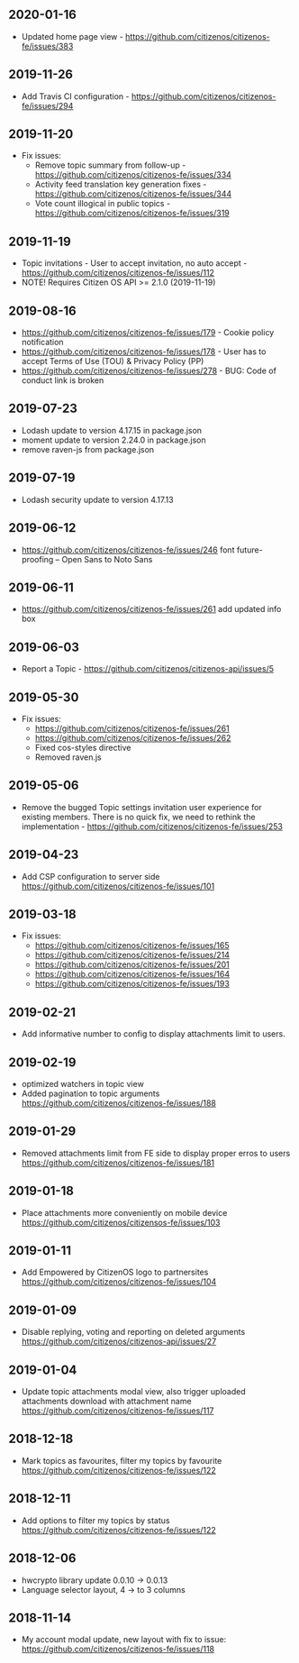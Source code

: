## 2020-01-16

* Updated home page view - https://github.com/citizenos/citizenos-fe/issues/383

## 2019-11-26

* Add Travis CI configuration - https://github.com/citizenos/citizenos-fe/issues/294

## 2019-11-20

* Fix issues:
    * Remove topic summary from follow-up - https://github.com/citizenos/citizenos-fe/issues/334
    * Activity feed translation key generation fixes - https://github.com/citizenos/citizenos-fe/issues/344
    * Vote count illogical in public topics - https://github.com/citizenos/citizenos-fe/issues/319

## 2019-11-19

* Topic invitations - User to accept invitation, no auto accept - https://github.com/citizenos/citizenos-fe/issues/112
* NOTE! Requires Citizen OS API >= 2.1.0 (2019-11-19)

## 2019-08-16

* https://github.com/citizenos/citizenos-fe/issues/179 - Cookie policy notification
* https://github.com/citizenos/citizenos-fe/issues/178 - User has to accept Terms of Use (TOU) & Privacy Policy (PP)
* https://github.com/citizenos/citizenos-fe/issues/278 - BUG: Code of conduct link is broken

## 2019-07-23

* Lodash update to version 4.17.15 in package.json
* moment update to version 2.24.0 in package.json
* remove raven-js from package.json

## 2019-07-19

* Lodash security update to version 4.17.13

## 2019-06-12

* https://github.com/citizenos/citizenos-fe/issues/246 font future-proofing – Open Sans to Noto Sans

## 2019-06-11

* https://github.com/citizenos/citizenos-fe/issues/261 add updated info box

## 2019-06-03

* Report a Topic - https://github.com/citizenos/citizenos-api/issues/5

## 2019-05-30

* Fix issues:
    * https://github.com/citizenos/citizenos-fe/issues/261
    * https://github.com/citizenos/citizenos-fe/issues/262
    * Fixed cos-styles directive
    * Removed raven.js

## 2019-05-06

* Remove the bugged Topic settings invitation user experience for existing members. There is no quick fix, we need to rethink the implementation - https://github.com/citizenos/citizenos-fe/issues/253

## 2019-04-23

* Add CSP configuration to server side https://github.com/citizenos/citizenos-fe/issues/101

## 2019-03-18

* Fix issues:
    * https://github.com/citizenos/citizenos-fe/issues/165
    * https://github.com/citizenos/citizenos-fe/issues/214
    * https://github.com/citizenos/citizenos-fe/issues/201
    * https://github.com/citizenos/citizenos-fe/issues/164
    * https://github.com/citizenos/citizenos-fe/issues/193

## 2019-02-21

* Add informative number to config to display attachments limit to users.

## 2019-02-19

* optimized watchers in topic view
* Added pagination to topic arguments https://github.com/citizenos/citizenos-fe/issues/188

## 2019-01-29

* Removed attachments limit from FE side to display proper erros to users  https://github.com/citizenos/citizenos-fe/issues/181

## 2019-01-18

* Place attachments more conveniently on mobile device https://github.com/citizenos/citizensos-fe/issues/103

## 2019-01-11

* Add Empowered by CitizenOS logo to partnersites https://github.com/citizenos/citizenos-fe/issues/104

## 2019-01-09

* Disable replying, voting and reporting on deleted arguments https://github.com/citizenos/citizenos-api/issues/27

## 2019-01-04

* Update topic attachments modal view, also trigger uploaded attachments download with attachment name https://github.com/citizenos/citizenos-fe/issues/117

## 2018-12-18

* Mark topics as favourites, filter my topics by favourite https://github.com/citizenos/citizenos-fe/issues/122

## 2018-12-11

* Add options to filter my topics by status https://github.com/citizenos/citizenos-fe/issues/122

## 2018-12-06

* hwcrypto library update 0.0.10 -> 0.0.13
* Language selector layout, 4 -> to 3 columns

## 2018-11-14

* My account modal update, new layout with fix to issue: https://github.com/citizenos/citizenos-fe/issues/118
